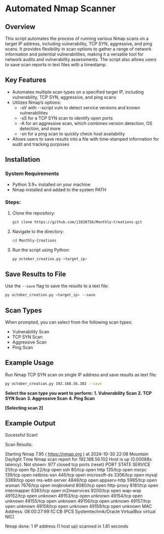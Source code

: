 # Automated Nmap Scanner

## Overview
This script automates the process of running various Nmap scans on a target IP address, including vulnerability, TCP SYN, aggressive, and ping scans. It provides flexibility in scan options to gather a range of network information and potential vulnerabilities, making it a versatile tool for network audits and vulnerability assessments. The script also allows users to save scan reports in text files with a timestamp.

## Key Features
- Automates multiple scan types on a specified target IP, including vulnerability, TCP SYN, aggressive, and ping scans
- Utilizes Nmap’s options:
    - -sV with --script vuln to detect service versions and known vulnerabilities
    - -sS for a TCP SYN scan to identify open ports
    - -A for an aggressive scan, which combines version detection, OS detection, and more
    - -sn for a ping scan to quickly check host availability
- Allows users to save results into a file with time-stamped information for audit and tracking purposes


## Installation

### System Requirements
- Python 3.9+ installed on your machine
- Nmap installed and added to the system PATH

### Steps:
1. Clone the repository:
    ```bash
    git clone https://github.com/j1010756/Monthly-Creations.git
    ```

2. Navigate to the directory:
    ```bash
    cd Monthly-Creations
    ```

3. Run the script using Python:
    ```bash
    py october_creation.py <target_ip>
    ```

## Save Results to File
Use the `--save` flag to save the results to a text file:
  ```bash
  py october_creation.py <target_ip> --save
  ```

## Scan Types
When prompted, you can select from the following scan types:

- Vulnerability Scan
- TCP SYN Scan
- Aggressive Scan
- Ping Scan

## Example Usage
Run Nmap TCP SYN scan on single IP address and save results as text file:
```bash
py october_creation.py 192.168.56.102 --save
```

__Select the scan type you want to perform:__
__1. Vulnerability Scan__
__2. TCP SYN Scan__
__3. Aggressive Scan__
__4. Ping Scan__

__[Selecting scan 2]__

## Example Output
Sucessful Scan!


Scan Results:

Starting Nmap 7.95 ( https://nmap.org ) at 2024-10-30 22:08 Mountain Daylight Time
Nmap scan report for 192.168.56.102
Host is up (0.00088s latency).
Not shown: 977 closed tcp ports (reset)
PORT      STATE SERVICE
21/tcp    open  ftp
22/tcp    open  ssh
80/tcp    open  http
135/tcp   open  msrpc
139/tcp   open  netbios-ssn
445/tcp   open  microsoft-ds
3306/tcp  open  mysql
3389/tcp  open  ms-wbt-server
4848/tcp  open  appserv-http
5985/tcp  open  wsman
7676/tcp  open  imqbrokerd
8080/tcp  open  http-proxy
8181/tcp  open  intermapper
8383/tcp  open  m2mservices
9200/tcp  open  wap-wsp
49152/tcp open  unknown
49153/tcp open  unknown
49154/tcp open  unknown
49155/tcp open  unknown
49156/tcp open  unknown
49157/tcp open  unknown
49158/tcp open  unknown
49159/tcp open  unknown
MAC Address: 08:00:27:99:1C:CB (PCS Systemtechnik/Oracle VirtualBox virtual NIC)

Nmap done: 1 IP address (1 host up) scanned in 1.81 seconds